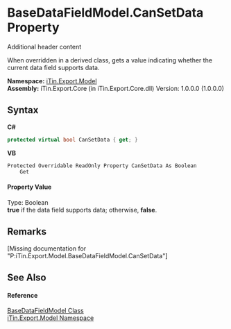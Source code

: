 # BaseDataFieldModel.CanSetData Property 
Additional header content 

When overridden in a derived class, gets a value indicating whether the current data field supports data.

**Namespace:**&nbsp;<a href="N_iTin_Export_Model">iTin.Export.Model</a><br />**Assembly:**&nbsp;iTin.Export.Core (in iTin.Export.Core.dll) Version: 1.0.0.0 (1.0.0.0)

## Syntax

**C#**<br />
``` C#
protected virtual bool CanSetData { get; }
```

**VB**<br />
``` VB
Protected Overridable ReadOnly Property CanSetData As Boolean
	Get
```


#### Property Value
Type: Boolean<br /><strong>true</strong> if the data field supports data; otherwise, <strong>false</strong>.

## Remarks
\[Missing <remarks> documentation for "P:iTin.Export.Model.BaseDataFieldModel.CanSetData"\]

## See Also


#### Reference
<a href="T_iTin_Export_Model_BaseDataFieldModel">BaseDataFieldModel Class</a><br /><a href="N_iTin_Export_Model">iTin.Export.Model Namespace</a><br />